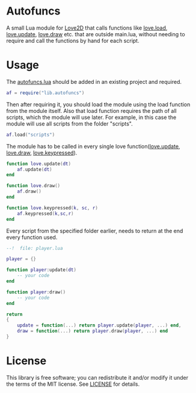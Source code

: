 # Autofuncs
A small Lua module for [Love2D] that calls functions like [love.load], [love.update], [love.draw] etc. that are outside main.lua, without needing to require and call the functions by hand for each script.

[Love2D]: http://love2d.org/
[love.load]: https://love2d.org/wiki/love.load
[love.update]: https://love2d.org/wiki/love.update
[love.draw]: https://love2d.org/wiki/love.draw
[love.keypressed]: https://love2d.org/wiki/love.keypressed

# Usage
The [autofuncs.lua](lib/autofuncs.lua) should be added in an existing project and required.
```lua
af = require("lib.autofuncs")
```
Then after requiring it, you should load the module using the load function from the module itself. Also that load function requires the path of all scripts, which the module will use later. For example, in this case the module will use all scripts from the folder "scripts".
```lua
af.load("scripts")
```
The module has to be called in every single love function([love.update], [love.draw], [love.keypressed]).
```lua
function love.update(dt)
    af.update(dt)
end

function love.draw()
    af.draw()
end

function love.keypressed(k, sc, r)
    af.keypressed(k,sc,r)
end
```
Every script from the specified folder earlier, needs to return at the end every function used.
```lua
--!  file: player.lua

player = {}

function player:update(dt)
    -- your code
end

function player:draw()
    -- your code
end

return
{
    update = function(...) return player.update(player, ...) end,
    draw = function(...) return player.draw(player, ...) end
}
```
# License
This library is free software; you can redistribute it and/or modify it under
the terms of the MIT license. See [LICENSE](LICENSE) for details.
